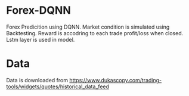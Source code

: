 # Forex-DQNN
Forex Predicition using DQNN. Market condition is simulated using Backtesting. Reward is accodring to each trade profit/loss when closed. Lstm layer is used in model.


# Data
Data is downloaded from https://www.dukascopy.com/trading-tools/widgets/quotes/historical_data_feed
